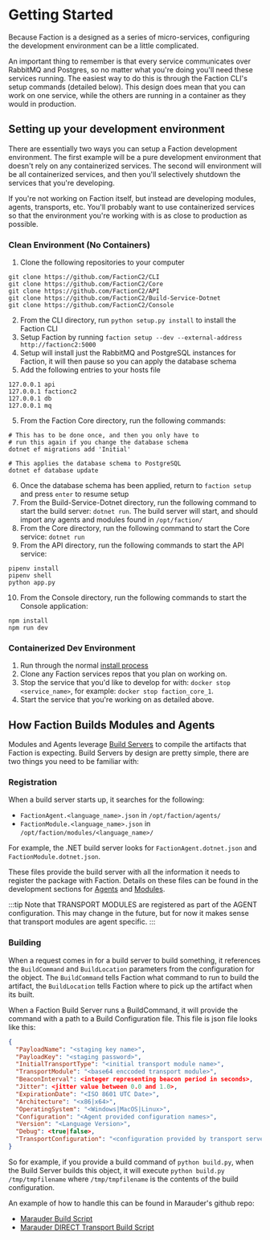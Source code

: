 # Getting Started
Because Faction is a designed as a series of micro-services, configuring the development environment can be a little complicated. 

An important thing to remember is that every service communicates over RabbitMQ and Postgres, so no matter what you're doing you'll need these services running. The easiest way to do this is through the Faction CLI's setup commands (detailed below). This design does mean that you can work on one service, while the others are running in a container as they would in production.

## Setting up your development environment
There are essentially two ways you can setup a Faction development environment. The first example will be a pure development environment that doesn't rely on any containerized services. The second will environment will be all containerized services, and then you'll selectively shutdown the services that you're developing.

If you're not working on Faction itself, but instead are developing modules, agents, transports, etc. You'll probably want to use containerized services so that the environment you're working with is as close to production as possible. 

### Clean Environment (No Containers)
1. Clone the following repositories to your computer
```
git clone https://github.com/FactionC2/CLI
git clone https://github.com/FactionC2/Core
git clone https://github.com/FactionC2/API
git clone https://github.com/FactionC2/Build-Service-Dotnet
git clone https://github.com/FactionC2/Console
```
2. From the CLI directory, run `python setup.py install` to install the Faction CLI
3. Setup Faction by running `faction setup --dev --external-address http://factionc2:5000`
4. Setup will install just the RabbitMQ and PostgreSQL instances for Faction, it will then pause so you can apply the database schema
5. Add the following entries to your hosts file

```
127.0.0.1 api
127.0.0.1 factionc2
127.0.0.1 db
127.0.0.1 mq
```
5. From the Faction Core directory, run the following commands:
```shell
# This has to be done once, and then you only have to 
# run this again if you change the database schema
dotnet ef migrations add 'Initial' 

# This applies the database schema to PostgreSQL
dotnet ef database update 
```
6. Once the database schema has been applied, return to `faction setup` and press `enter` to resume setup
7. From the Build-Service-Dotnet directory, run the following command to start the build server: `dotnet run`. The build server will start, and should import any agents and modules found in `/opt/faction/`
8. From the Core directory, run the following command to start the Core service: `dotnet run`
9. From the API directory, run the following commands to start the API service: 
```shell
pipenv install
pipenv shell
python app.py
```
10. From the Console directory, run the following commands to start the Console application:
```
npm install
npm run dev
```

### Containerized Dev Environment
1. Run through the normal [install process](/docs/#installing-faction)
2. Clone any Faction services repos that you plan on working on.
3. Stop the service that you'd like to develop for with: `docker stop <service_name>`, for example: `docker stop faction_core_1`.
4. Start the service that you're working on as detailed above.

## How Faction Builds Modules and Agents
Modules and Agents leverage [Build Servers](/docs/components/#build-servers) to compile the artifacts that Faction is expecting. Build Servers by design are pretty simple, there are two things you need to be familiar with:

### Registration
When a build server starts up, it searches for the following:
* `FactionAgent.<language_name>.json` in `/opt/faction/agents/`
* `FactionModule.<language_name>.json` in `/opt/faction/modules/<language_name>/`

For example, the .NET build server looks for `FactionAgent.dotnet.json` and `FactionModule.dotnet.json`.

These files provide the build server with all the information it needs to register the package with Faction. Details on these files can be found in the development sections for [Agents](/docs/development/agents/) and [Modules](/docs/development/modules/).

:::tip
Note that TRANSPORT MODULES are registered as part of the AGENT configuration. This may change in the future, but for now it makes sense that transport modules are agent specific.
:::

### Building
When a request comes in for a build server to build something, it references the `BuildCommand` and `BuildLocation` parameters from the configuration for the object. The `BuildCommand` tells Faction what command to run to build the artifact, the `BuildLocation` tells Faction where to pick up the artifact when its built.

When a Faction Build Server runs a BuildCommand, it will provide the command with a path to a Build Configuration file. This file is json file looks like this:

```JSON
{
  "PayloadName": "<staging key name>",
  "PayloadKey": "<staging password>",
  "InitialTransportType": "<initial transport module name>",
  "TransportModule": "<base64 enccoded transport module>",
  "BeaconInterval": <integer representing beacon period in seconds>,
  "Jitter": <jitter value between 0.0 and 1.0>,
  "ExpirationDate": "<ISO 8601 UTC Date>",
  "Architecture": "<x86|x64>",
  "OperatingSystem": "<Windows|MacOS|Linux>",
  "Configuration": "<Agent provided configuration names>",
  "Version": "<Language Version>",
  "Debug": <true|false>,
  "TransportConfiguration": "<configuration provided by transport server>"
}
```

So for example, if you provide a build command of `python build.py`, when the Build Server builds this object, it will execute `python build.py /tmp/tmpfilename` where `/tmp/tmpfilename` is the contents of the build configuration.

An example of how to handle this can be found in Marauder's github repo:

* [Marauder Build Script](https://github.com/maraudershell/Marauder/blob/master/build.py)
* [Marauder DIRECT Transport Build Script](https://github.com/maraudershell/Marauder/blob/master/Transports/DIRECT/build.py)
